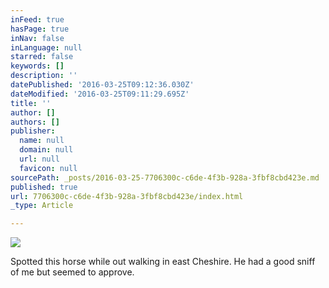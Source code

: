 ```yaml
---
inFeed: true
hasPage: true
inNav: false
inLanguage: null
starred: false
keywords: []
description: ''
datePublished: '2016-03-25T09:12:36.030Z'
dateModified: '2016-03-25T09:11:29.695Z'
title: ''
author: []
authors: []
publisher:
  name: null
  domain: null
  url: null
  favicon: null
sourcePath: _posts/2016-03-25-7706300c-c6de-4f3b-928a-3fbf8cbd423e.md
published: true
url: 7706300c-c6de-4f3b-928a-3fbf8cbd423e/index.html
_type: Article

---
```

![](https://the-grid-user-content.s3-us-west-2.amazonaws.com/49398c05-a9f6-45b7-9e65-2fbeea17768f.jpg)

Spotted this horse while out walking in east Cheshire. He had a good sniff of me but seemed to approve.